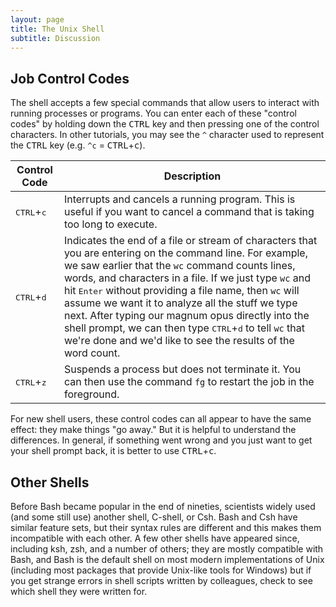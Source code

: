 ```yaml
---
layout: page
title: The Unix Shell
subtitle: Discussion
---
```

## Job Control Codes

The shell accepts a few special commands that allow users to interact
with running processes or programs. You can enter each of these "control
codes" by holding down the <kbd>CTRL</kbd> key and then pressing one
of the control characters. In other tutorials, you may see the `^`
character used to represent the <kbd>CTRL</kbd> key (e.g. `^c` =
<kbd>CTRL</kbd>+<kbd>c</kbd>).

| Control Code                 | Description |
|----------------------------- | ------------|
| <kbd>CTRL</kbd>+<kbd>c</kbd> | Interrupts and cancels a running program. This is useful if you want to cancel a command that is taking too long to execute. |
| <kbd>CTRL</kbd>+<kbd>d</kbd> | Indicates the end of a file or stream of characters that you are entering on the command line. For example, we saw earlier that the `wc` command counts lines, words, and characters in a file. If we just type `wc` and hit <kbd>Enter</kbd> without providing a file name, then `wc` will assume we want it to analyze all the stuff we type next. After typing our magnum opus directly into the shell prompt, we can then type <kbd>CTRL</kbd>+<kbd>d</kbd> to tell `wc` that we're done and we'd like to see the results of the word count. |
| <kbd>CTRL</kbd>+<kbd>z</kbd> | Suspends a process but does not terminate it. You can then use the command `fg` to restart the job in the foreground. |

For new shell users, these control codes can all appear to have
the same effect: they make things "go away." But it is helpful to
understand the differences. In general, if something went wrong and
you just want to get your shell prompt back, it is better to use
<kbd>CTRL</kbd>+<kbd>c</kbd>.


## Other Shells

Before Bash became popular in the end of nineties, scientists widely
used (and some still use) another shell, C-shell, or Csh. Bash and Csh
have similar feature sets, but their syntax rules are different and
this makes them incompatible with each other. A few other shells have
appeared since, including ksh, zsh, and a number of others; they are
mostly compatible with Bash, and Bash is the default shell on most
modern implementations of Unix (including most packages that provide
Unix-like tools for Windows) but if you get strange errors in shell
scripts written by colleagues, check to see which shell they were
written for.
